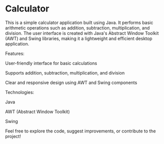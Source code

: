 # Calculator

This is a simple calculator application built using Java. It performs basic arithmetic operations such as addition, subtraction, multiplication, and division. The user interface is created with Java's Abstract Window Toolkit (AWT) and Swing libraries, making it a lightweight and efficient desktop application.

Features:

User-friendly interface for basic calculations

Supports addition, subtraction, multiplication, and division

Clear and responsive design using AWT and Swing components

Technologies:

Java

AWT (Abstract Window Toolkit)

Swing

Feel free to explore the code, suggest improvements, or contribute to the project!
